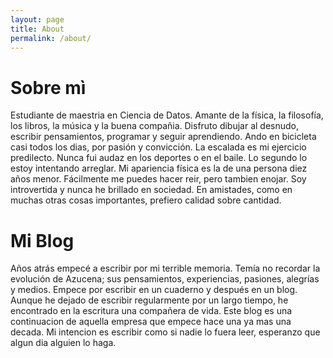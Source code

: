 ```yaml
---
layout: page
title: About
permalink: /about/
---
```


# Sobre mì
Estudiante de maestria en Ciencia de Datos. Amante de la física, la filosofía, los libros, la música y la buena compañia. Disfruto dibujar al desnudo, escribir pensamientos, programar y seguir aprendiendo. Ando en bicicleta casi todos los dias, por pasión y convicción. La escalada es mi ejercicio predilecto. Nunca fui audaz en los deportes o en el baile. Lo segundo lo estoy intentando arreglar. Mi apariencia física es la de una persona diez años menor. Fácilmente me puedes hacer reir, pero tambien enojar. Soy introvertida y nunca he brillado en sociedad. En amistades, como en muchas otras cosas importantes, prefiero calidad sobre cantidad.


# Mi Blog
Años atrás empecé a escribir por mi terrible memoria. Temía no recordar la evolución de Azucena; sus pensamientos, experiencias, pasiones, alegrías y medios. Empece por escribir en un cuaderno y después en un blog. Aunque he dejado de escribir regularmente por un largo tiempo, he encontrado en la escritura una compañera de vida. Este blog es una continuacion de aquella empresa que empece hace una ya mas una decada. Mi intencion es escribir como si nadie lo fuera leer, esperanzo que algun dia alguien lo haga. 